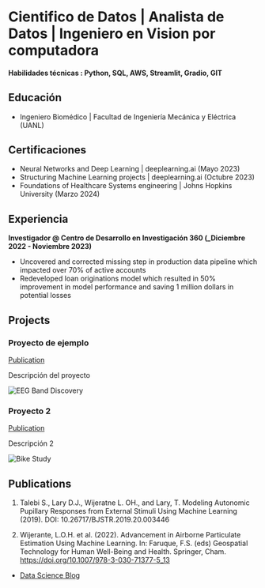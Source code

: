 # Cientifico de Datos | Analista de Datos | Ingeniero en Vision por computadora 

#### Habilidades técnicas : Python, SQL, AWS, Streamlit, Gradio, GIT

## Educación			        		
- Ingeniero Biomédico | Facultad de Ingeniería Mecánica y Eléctrica (UANL)

## Certificaciones
- Neural Networks and Deep Learning | deeplearning.ai (Mayo 2023)
- Structuring Machine Learning projects |  deeplearning.ai (Octubre 2023)
- Foundations of Healthcare Systems engineering |  Johns Hopkins University (Marzo 2024)

## Experiencia
**Investigador @ Centro de Desarrollo en Investigación 360 (_Diciembre 2022 - Noviembre 2023)**
- Uncovered and corrected missing step in production data pipeline which impacted over 70% of active accounts
- Redeveloped loan originations model which resulted in 50% improvement in model performance and saving 1 million dollars in potential losses


## Projects
### Proyecto de ejemplo
[Publication](https://www.mdpi.com/1424-8220/22/8/3048)

Descripción del proyecto

![EEG Band Discovery](/assets/img/eeg_band_discovery.jpeg)

### Proyecto 2
[Publication](https://www.mdpi.com/1424-8220/22/11/4240)

Descripción 2

![Bike Study](/assets/img/bike_study.jpeg)



## Publications
1. Talebi S., Lary D.J., Wijeratne L. OH., and Lary, T. Modeling Autonomic Pupillary Responses from External Stimuli Using Machine Learning (2019). DOI: 10.26717/BJSTR.2019.20.003446

9. Wijerante, L.O.H. et al. (2022). Advancement in Airborne Particulate Estimation Using Machine Learning. In: Faruque, F.S. (eds) Geospatial Technology for Human Well-Being and Health. Springer, Cham. https://doi.org/10.1007/978-3-030-71377-5_13

- [Data Science Blog](https://medium.com/@shawhin)
